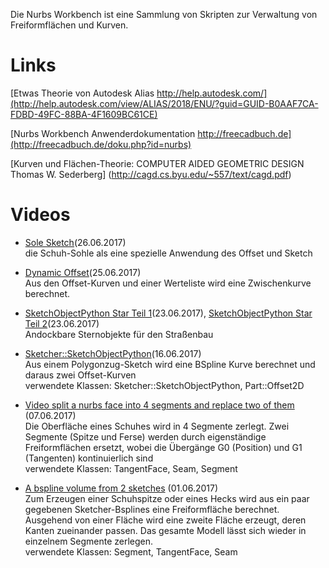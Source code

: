 Die Nurbs Workbench ist eine Sammlung von Skripten zur Verwaltung von Freiformflächen und Kurven.


Links
=====


[Etwas Theorie von Autodesk Alias http://help.autodesk.com/](http://help.autodesk.com/view/ALIAS/2018/ENU/?guid=GUID-B0AAF7CA-FDBD-49FC-88BA-4F1609BC61CE)

[Nurbs Workbench Anwenderdokumentation http://freecadbuch.de](http://freecadbuch.de/doku.php?id=nurbs)

[Kurven und Flächen-Theorie: COMPUTER AIDED GEOMETRIC DESIGN
Thomas W. Sederberg]  (http://cagd.cs.byu.edu/~557/text/cagd.pdf)

Videos
======
   - [Sole Sketch](https://www.youtube.com/edit?o=U&video_id=l3U9SAbo9TE)(26.06.2017)<br>
die Schuh-Sohle als eine spezielle Anwendung des Offset und Sketch

   - [Dynamic Offset](https://youtu.be/7wKXfh2fifY)(25.06.2017)<br>
Aus den Offset-Kurven und einer Werteliste wird eine Zwischenkurve berechnet.


   - [SketchObjectPython Star Teil 1](https://www.youtube.com/video_id=xrmjhv9uMoI)(23.06.2017),
[SketchObjectPython Star Teil 2](https://www.youtube.com/video_id=vinVDF1qL30)(23.06.2017)<br>
Andockbare Sternobjekte für den Straßenbau


   - [Sketcher::SketchObjectPython](https://www.youtube.com/watch?v=U31O5vW4UhI)(16.06.2017)<br>
Aus einem Polygonzug-Sketch wird eine BSpline Kurve berechnet und daraus zwei Offset-Kurven<br>
verwendete Klassen: Sketcher::SketchObjectPython, Part::Offset2D

   - [Video split a nurbs face into 4 segments and replace two of them](https://www.youtube.com/watch?v=bBAU5fpwwk8) (07.06.2017)<br>
Die Oberfläche eines Schuhes wird in 4 Segmente zerlegt. Zwei Segmente (Spitze und Ferse) 
werden durch eigenständige Freiformflächen ersetzt, wobei die Übergänge G0 (Position) und G1 (Tangenten) kontinuierlich sind<br>
verwendete Klassen: TangentFace, Seam, Segment

   - [A bspline volume from 2 sketches](https://youtu.be/kUbKHtEtus8) (01.06.2017)<br>
Zum Erzeugen einer Schuhspitze oder eines Hecks wird aus ein paar gegebenen Sketcher-Bsplines eine Freiformfläche berechnet.<br>
Ausgehend von einer Fläche wird eine zweite Fläche erzeugt, deren Kanten zueinander passen. 
Das gesamte Modell lässt sich wieder in einzelnem Segmente zerlegen.<br>
verwendete Klassen: Segment, TangentFace, Seam





 

 
